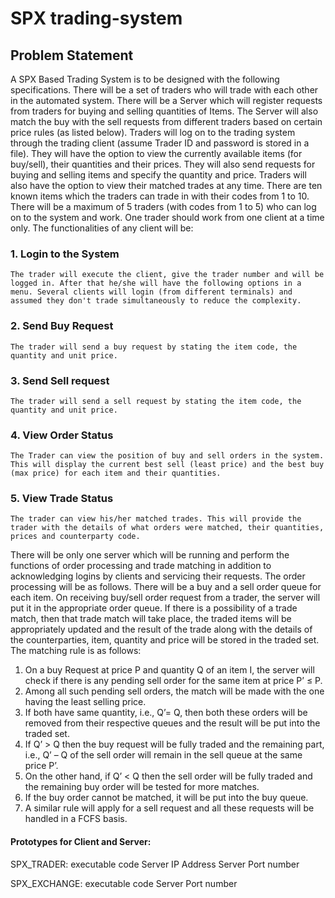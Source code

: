 # SPX trading-system

## Problem Statement
A SPX  Based Trading System is to be designed with the following specifications. There will be a set of
traders who will trade with each other in the automated system. There will be a Server which will register requests
from traders for buying and selling quantities of Items. The Server will also match the buy with the sell requests
from different traders based on certain price rules (as listed below). Traders will log on to the trading system through
the trading client (assume Trader ID and password is stored in a file). They will have the option to view the
currently available items (for buy/sell), their quantities and their prices. They will also send requests for buying and
selling items and specify the quantity and price. Traders will also have the option to view their matched trades at any
time. There are ten known items which the traders can trade in with their codes from 1 to 10. There will be a
maximum of 5 traders (with codes from 1 to 5) who can log on to the system and work. One trader should work
from one client at a time only.
The functionalities of any client will be:
### 1. Login to the System 
    The trader will execute the client, give the trader number and will be logged in. After that he/she will have the following options in a menu. Several clients will login (from different terminals) and assumed they don't trade simultaneously to reduce the complexity.
### 2. Send Buy Request 
    The trader will send a buy request by stating the item code, the quantity and unit price.
### 3. Send Sell request 
    The trader will send a sell request by stating the item code, the quantity and unit price.
### 4. View Order Status 
    The Trader can view the position of buy and sell orders in the system. This will display the current best sell (least price) and the best buy (max price) for each item and their quantities.
### 5. View Trade Status 
    The trader can view his/her matched trades. This will provide the trader with the details of what orders were matched, their quantities, prices and counterparty code.

There will be only one server which will be running and perform the functions of order processing and trade
matching in addition to acknowledging logins by clients and servicing their requests. The order processing will be
as follows. There will be a buy and a sell order queue for each item. On receiving buy/sell order request from a
trader, the server will put it in the appropriate order queue. If there is a possibility of a trade match, then that trade
match will take place, the traded items will be appropriately updated and the result of the trade along with the details
of the counterparties, item, quantity and price will be stored in the traded set. The matching rule is as follows:
1. On a buy Request at price P and quantity Q of an item I, the server will check if there is any pending sell
order for the same item at price P’ ≤ P.
2. Among all such pending sell orders, the match will be made with the one having the least selling price.
3. If both have same quantity, i.e., Q’= Q, then both these orders will be removed from their respective queues
and the result will be put into the traded set.
4. If Q’ > Q then the buy request will be fully traded and the remaining part, i.e., Q’ – Q of the sell order will
remain in the sell queue at the same price P’.
5. On the other hand, if Q’ < Q then the sell order will be fully traded and the remaining buy order will be
tested for more matches.
6. If the buy order cannot be matched, it will be put into the buy queue.
7. A similar rule will apply for a sell request and all these requests will be handled in a FCFS basis.


#### Prototypes for Client and Server:
SPX_TRADER: executable code  Server IP Address  Server Port number

SPX_EXCHANGE: executable code  Server Port number

